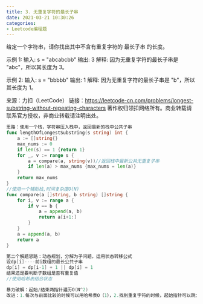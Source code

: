 ```yaml
---
title: 3. 无重复字符的最长子串
date: 2021-03-21 10:30:26
categories: 
- Leetcode编程题
---
```


给定一个字符串，请你找出其中不含有重复字符的 最长子串 的长度。 

示例 1:
输入: s = "abcabcbb"
输出: 3 
解释: 因为无重复字符的最长子串是 "abc"，所以其长度为 3。

示例 2:
输入: s = "bbbbb"
输出: 1
解释: 因为无重复字符的最长子串是 "b"，所以其长度为 1。

来源：力扣（LeetCode）
链接：https://leetcode-cn.com/problems/longest-substring-without-repeating-characters
著作权归领扣网络所有。商业转载请联系官方授权，非商业转载请注明出处。

```go
思路：使用一个栈，字符串压入栈中，返回最新的栈中公共子串
func lengthOfLongestSubstring(s string) int {
	a := []string{}
	max_nums := 0
	if len(s) == 1 {return 1} 
	for _, v := range s {
		a = compare(a, string(v))//返回栈中最新公共无重复子串
		if len(a) > max_nums {max_nums = len(a)}
	}
	return max_nums
}
//使用一个辅助栈,时间复杂度O(N)
func compare(a []string, b string) []string {
	for i, v := range a {
		if v == b {
         	a = append(a, b)
			return a[i+1:]
		}
	}
	a = append(a, b)
	return a
}
```



```go
第二个解题思路：动态规划，分解为子问题，运用状态转移公式
设dp[i]----前i数组的最长公共子串
dp[i] = dp[i-1] + 1 || dp[i] = 1
结果还是要判断子数组是否有重复值
//使用哈希表结合状态
```



```go
暴力破解：起始/结束两指针遍历O(N^2)
改进：1.每次与前面比较的时候可以用哈希表O（1），2.找到重复字符的时候，起始指针可以跳大点
```

